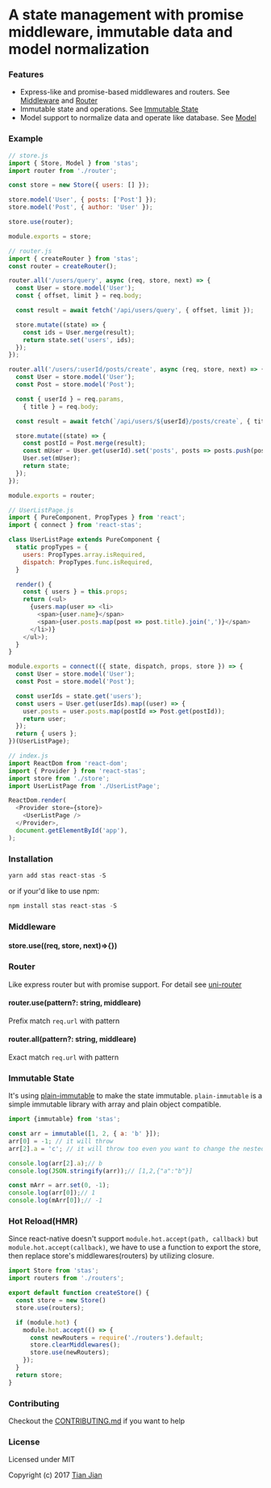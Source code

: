 A state management with promise middleware, immutable data and model normalization
=================================

### Features
* Express-like and promise-based middlewares and routers. See [Middleware](#middleware) and [Router](#router)
* Immutable state and operations. See [Immutable State](#immutable-state)
* Model support to normalize data and operate like database. See [Model](#model)

### Example
```js
// store.js
import { Store, Model } from 'stas';
import router from './router';

const store = new Store({ users: [] });

store.model('User', { posts: ['Post'] });
store.model('Post', { author: 'User' });

store.use(router);

module.exports = store;

// router.js
import { createRouter } from 'stas';
const router = createRouter();

router.all('/users/query', async (req, store, next) => {
  const User = store.model('User');
  const { offset, limit } = req.body;

  const result = await fetch('/api/users/query', { offset, limit });

  store.mutate((state) => {
    const ids = User.merge(result);
    return state.set('users', ids);
  });
});

router.all('/users/:userId/posts/create', async (req, store, next) => {
  const User = store.model('User');
  const Post = store.model('Post');

  const { userId } = req.params,
    { title } = req.body;

  const result = await fetch(`/api/users/${userId}/posts/create`, { title });

  store.mutate((state) => {
    const postId = Post.merge(result);
    const mUser = User.get(userId).set('posts', posts => posts.push(postId));
    User.set(mUser);
    return state;
  });
});

module.exports = router;

// UserListPage.js
import { PureComponent, PropTypes } from 'react';
import { connect } from 'react-stas';

class UserListPage extends PureComponent {
  static propTypes = {
    users: PropTypes.array.isRequired,
    dispatch: PropTypes.func.isRequired,
  }

  render() {
    const { users } = this.props;
    return (<ul>
      {users.map(user => <li>
        <span>{user.name}</span>
        <span>{user.posts.map(post => post.title).join(',')}</span>
      </li>)}
    </ul>);
  }
}

module.exports = connect(({ state, dispatch, props, store }) => {
  const User = store.model('User');
  const Post = store.model('Post');

  const userIds = state.get('users');
  const users = User.get(userIds).map((user) => {
    user.posts = user.posts.map(postId => Post.get(postId));
    return user;
  });
  return { users };
})(UserListPage);

// index.js
import ReactDom from 'react-dom';
import { Provider } from 'react-stas';
import store from './store';
import UserListPage from './UserListPage';

ReactDom.render(
  <Provider store={store}>
    <UserListPage />
  </Provider>,
  document.getElementById('app'),
);
```

### Installation
```js
yarn add stas react-stas -S
```
or if your'd like to use npm:
```js
npm install stas react-stas -S
```

### Middleware

#### store.use((req, store, next)=>{})

### Router
Like express router but with promise support. For detail see [uni-router](https://github.com/tianjianchn/midd/tree/master/packages/uni-router)

#### router.use(pattern?: string, middleare)
Prefix match `req.url` with pattern

#### router.all(pattern?: string, middleare)
Exact match `req.url` with pattern

### Immutable State
It's using [plain-immutable](/packages/plain-immutable) to make the state immutable. `plain-immutable` is a simple immutable library with array and plain object compatible. 
```js
import {immutable} from 'stas';

const arr = immutable([1, 2, { a: 'b' }]);
arr[0] = -1; // it will throw
arr[2].a = 'c'; // it will throw too even you want to change the nested object

console.log(arr[2].a);// b
console.log(JSON.stringify(arr));// [1,2,{"a":"b"}]

const mArr = arr.set(0, -1);
console.log(arr[0]);// 1
console.log(mArr[0]);// -1
```

### Hot Reload(HMR)
Since react-native doesn't support `module.hot.accept(path, callback)` but `module.hot.accept(callback)`, we have to use a function to export the store, then replace store's middlewares(routers) by utilizing closure.
```js
import Store from 'stas';
import routers from './routers';

export default function createStore() {
  const store = new Store()
  store.use(routers);

  if (module.hot) {
    module.hot.accept(() => {
      const newRouters = require('./routers').default;
      store.clearMiddlewares();
      store.use(newRouters);
    });
  }
  return store;
}
```

### Contributing
Checkout the [CONTRIBUTING.md](/CONTRIBUTING.md) if you want to help

### License
Licensed under MIT

Copyright (c) 2017 [Tian Jian](https://github.com/tianjianchn)

